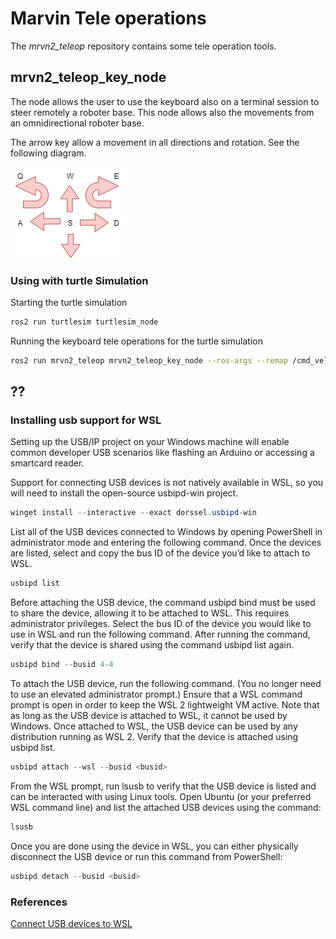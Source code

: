 # Marvin Tele operations 

The *mrvn2_teleop*  repository contains some tele operation tools.


## mrvn2_teleop_key_node

The node allows the user to use the keyboard also on a terminal session to steer remotely a roboter base. This node allows also the movements from an omnidirectional roboter base. 

The arrow key allow a movement in all directions and rotation. See the following diagram.

![Keybaord navigation](doc/keyboard.png)




### Using with turtle Simulation

Starting the turtle simulation 

``` bash
ros2 run turtlesim turtlesim_node
```
Running the keyboard tele operations for the turtle simulation 

``` bash
ros2 run mrvn2_teleop mrvn2_teleop_key_node --ros-args --remap /cmd_vel:=turtle1/cmd_vel
```

## ??

### Installing usb support for WSL

Setting up the USB/IP project on your Windows machine will enable common developer USB scenarios like flashing an Arduino or accessing a smartcard reader.

Support for connecting USB devices is not natively available in WSL, so you will need to install the open-source usbipd-win project.

``` powershell
winget install --interactive --exact dorssel.usbipd-win 
```

List all of the USB devices connected to Windows by opening PowerShell in administrator mode and entering the following command. Once the devices are listed, select and copy the bus ID of the device you’d like to attach to WSL.

``` powershell
usbipd list
```

Before attaching the USB device, the command usbipd bind must be used to share the device, allowing it to be attached to WSL. This requires administrator privileges. Select the bus ID of the device you would like to use in WSL and run the following command. After running the command, verify that the device is shared using the command usbipd list again.

``` powershell
usbipd bind --busid 4-4
```

To attach the USB device, run the following command. (You no longer need to use an elevated administrator prompt.) Ensure that a WSL command prompt is open in order to keep the WSL 2 lightweight VM active. Note that as long as the USB device is attached to WSL, it cannot be used by Windows. Once attached to WSL, the USB device can be used by any distribution running as WSL 2. Verify that the device is attached using usbipd list. 

``` powershell
usbipd attach --wsl --busid <busid>
```

From the WSL prompt, run lsusb to verify that the USB device is listed and can be interacted with using Linux tools.
Open Ubuntu (or your preferred WSL command line) and list the attached USB devices using the command:

``` powershell
lsusb
```

Once you are done using the device in WSL, you can either physically disconnect the USB device or run this command from PowerShell:

``` powershell
usbipd detach --busid <busid>
```


### References 

[Connect USB devices to WSL](https://learn.microsoft.com/en-us/windows/wsl/connect-usb)
